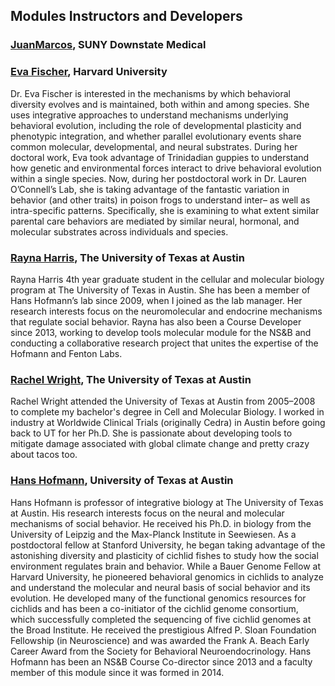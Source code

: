 ## Modules Instructors and Developers

### [JuanMarcos](http://www.alarconlab.com), SUNY Downstate Medical 

### [Eva Fischer](http://evakfischer.weebly.com), Harvard University

Dr. Eva Fischer is interested in the mechanisms by which behavioral diversity evolves and is maintained, both within and among species. She uses integrative approaches to understand mechanisms underlying behavioral evolution, including the role of developmental plasticity and phenotypic integration, and whether parallel evolutionary events share common molecular, developmental, and neural substrates. During her doctoral work, Eva took advantage of Trinidadian guppies to understand how genetic and environmental forces interact to drive behavioral evolution within a single species. Now, during her postdoctoral work in Dr. Lauren O’Connell’s Lab, she is taking advantage of the fantastic variation in behavior (and other traits) in poison frogs to understand inter– as well as intra-specific patterns. Specifically, she is examining to what extent similar parental care behaviors are mediated by similar neural, hormonal, and molecular substrates across individuals and species.

### [Rayna Harris](http://raynamharris.github.io), The University of Texas at Austin

Rayna Harris 4th year graduate student in the cellular and molecular biology program at The University of Texas in Austin. She has been a member of Hans Hofmann’s lab since 2009, when I joined as the lab manager. Her research interests focus on the neuromolecular and endocrine mechanisms that regulate social behavior. Rayna has also been a Course Developer since 2013, working to develop tools molecular module for the NS&B and conducting a collaborative research project that unites the expertise of the Hofmann and Fenton Labs.

### [Rachel Wright](http://rmwright.weebly.com), The University of Texas at Austin

Rachel Wright attended the University of Texas at Austin from 2005–2008 to complete my bachelor's degree in Cell and Molecular Biology. I worked in industry at Worldwide Clinical Trials (originally Cedra) in Austin before going back to UT for her Ph.D. She is passionate about developing tools to mitigate damage associated with global climate change and pretty crazy about tacos too.

### [Hans Hofmann](http://cichlid.biosci.utexas.edu), University of Texas at Austin

Hans Hofmann is professor of integrative biology at The University of Texas at Austin. His research interests focus on the neural and molecular mechanisms of social behavior. He received his Ph.D. in biology from the University of Leipzig and the Max-Planck Institute in Seewiesen. As a postdoctoral fellow at Stanford University, he began taking advantage of the astonishing diversity and plasticity of cichlid fishes to study how the social environment regulates brain and behavior. While a Bauer Genome Fellow at Harvard University, he pioneered behavioral genomics in cichlids to analyze and understand the molecular and neural basis of social behavior and its evolution. He developed many of the functional genomics resources for cichlids and has been a co-initiator of the cichlid genome consortium, which successfully completed the sequencing of five cichlid genomes at the Broad Institute. He received the prestigious Alfred P. Sloan Foundation Fellowship (in Neuroscience) and was awarded the Frank A. Beach Early Career Award from the Society for Behavioral Neuroendocrinology. Hans Hofmann has been an NS&B Course Co-director since 2013 and a faculty member of this module since it was formed in 2014.